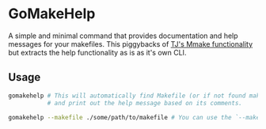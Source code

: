 # GoMakeHelp

A simple and minimal command that provides documentation and help messages
for your makefiles. This piggybacks of [TJ's Mmake functionality](https://github.com/tj/mmake)
but extracts the help functionality as is as it's own CLI.

## Usage


```sh
gomakehelp # This will automatically find Makefile (or if not found makefile)
           # and print out the help message based on its comments.

gomakehelp --makefile ./some/path/to/makefile # You can use the `--makefile ` option to custom define the makefile you wanna use
```
